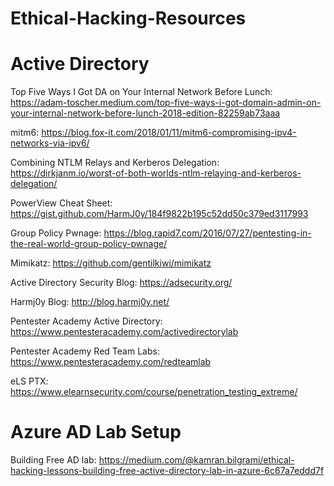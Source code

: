 # Ethical-Hacking-Resources


   # Active Directory

Top Five Ways I Got DA on Your Internal Network Before Lunch: https://adam-toscher.medium.com/top-five-ways-i-got-domain-admin-on-your-internal-network-before-lunch-2018-edition-82259ab73aaa

mitm6: https://blog.fox-it.com/2018/01/11/mitm6-compromising-ipv4-networks-via-ipv6/

Combining NTLM Relays and Kerberos Delegation: https://dirkjanm.io/worst-of-both-worlds-ntlm-relaying-and-kerberos-delegation/

PowerView Cheat Sheet: https://gist.github.com/HarmJ0y/184f9822b195c52dd50c379ed3117993

Group Policy Pwnage: https://blog.rapid7.com/2016/07/27/pentesting-in-the-real-world-group-policy-pwnage/

Mimikatz: https://github.com/gentilkiwi/mimikatz

Active Directory Security Blog: https://adsecurity.org/

Harmj0y Blog: http://blog.harmj0y.net/

Pentester Academy Active Directory: https://www.pentesteracademy.com/activedirectorylab

Pentester Academy Red Team Labs: https://www.pentesteracademy.com/redteamlab

eLS PTX: https://www.elearnsecurity.com/course/penetration_testing_extreme/

# Azure AD Lab Setup
Building Free AD lab: https://medium.com/@kamran.bilgrami/ethical-hacking-lessons-building-free-active-directory-lab-in-azure-6c67a7eddd7f
